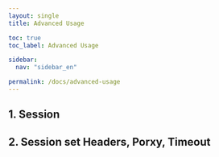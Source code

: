 ```yaml
---
layout: single
title: Advanced Usage

toc: true
toc_label: Advanced Usage

sidebar:
  nav: "sidebar_en"

permalink: /docs/advanced-usage
---
```


## 1. Session

## 2. Session set Headers, Porxy, Timeout
